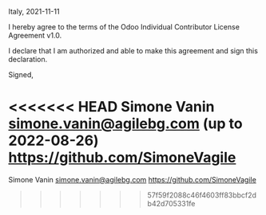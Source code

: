 

Italy, 2021-11-11

I hereby agree to the terms of the Odoo Individual Contributor License Agreement v1.0.

I declare that I am authorized and able to make this agreement and sign this declaration.

Signed,

<<<<<<< HEAD
Simone Vanin simone.vanin@agilebg.com (up to 2022-08-26) https://github.com/SimoneVagile
=======
Simone Vanin simone.vanin@agilebg.com https://github.com/SimoneVagile
>>>>>>> 57f59f2088c46f4603ff83bbcf2db42d705331fe
